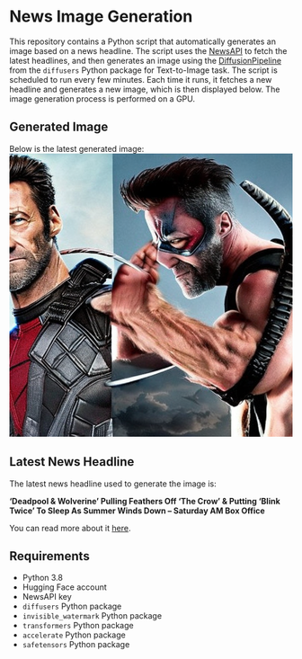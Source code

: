 # News Image Generation
This repository contains a Python script that automatically generates an image based on a news headline. The script uses the [NewsAPI](https://newsapi.org/) to fetch the latest headlines, and then generates an image using the [DiffusionPipeline](https://github.com/huggingface/diffusers) from the `diffusers` Python package for Text-to-Image task.
The script is scheduled to run every few minutes. Each time it runs, it fetches a new headline and generates a new image, which is then displayed below. The image generation process is performed on a GPU.

## Generated Image
Below is the latest generated image:
![Generated Image](image.png)

## Latest News Headline
The latest news headline used to generate the image is:

**‘Deadpool & Wolverine’ Pulling Feathers Off ‘The Crow’ & Putting ‘Blink Twice’ To Sleep As Summer Winds Down – Saturday AM Box Office**

You can read more about it [here](https://news.google.com/rss/articles/CBMimAFBVV95cUxOTkdzMVRBeGZfYVM2NDlnTnREOUlNbXZmRnBJMXVzWGR5bWk0TTVyT0FBR2F5TWZNYktMVXV6cFF2Q0NkT3h0Y090blYwSi1uS0VYUXR2ZUkzWGZtckNTWVVVYmltVXBnT0dERjhGUVRtYmJXMU0zT0J2V05EbHY0LTBtYU52ZmJ5NE1QdjNtUFBYTmxPQXc2Zg?oc=5).

## Requirements
- Python 3.8
- Hugging Face account
- NewsAPI key
- `diffusers` Python package
- `invisible_watermark` Python package
- `transformers` Python package
- `accelerate` Python package
- `safetensors` Python package
